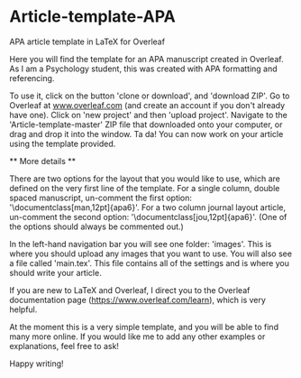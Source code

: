 # Article-template-APA
APA article template in LaTeX for Overleaf

Here you will find the template for an APA manuscript created in Overleaf. 
As I am a Psychology student, this was created with APA formatting and referencing.

To use it, click on the button 'clone or download', and 'download ZIP'. 
Go to Overleaf at www.overleaf.com (and create an account if you don't already have one). Click on 'new project' and then 'upload project'. Navigate to the 'Article-template-master' ZIP file that downloaded onto your computer, or drag and drop it into the window. Ta da! You can now work on your article using the template provided.

** More details **

There are two options for the layout that you would like to use, which are defined on the very first line of the template.
For a single column, double spaced manuscript, un-comment the first option: '\documentclass[man,12pt]{apa6}'.
For a two column journal layout article, un-comment the second option: '\documentclass[jou,12pt]{apa6}'. (One of the options should always be commented out.)

In the left-hand navigation bar you will see one folder: 'images'. This is where you should upload any images that you want to use.
You will also see a file called 'main.tex'. This file contains all of the settings and is where you should write your article. 


If you are new to LaTeX and Overleaf, I direct you to the Overleaf documentation page (https://www.overleaf.com/learn), which is very helpful.

At the moment this is a very simple template, and you will be able to find many more online. If you would like me to add any other examples or explanations, feel free to ask!

Happy writing!
